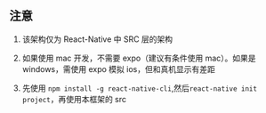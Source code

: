 ## 注意

1. 该架构仅为 React-Native 中 SRC 层的架构

2. 如果使用 mac 开发，不需要 expo（建议有条件使用 mac）。如果是 windows，需使用 expo 模拟 ios，但和真机显示有差距

3. 先使用 `npm install -g react-native-cli`,然后`react-native init project`，再使用本框架的 src
